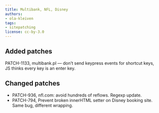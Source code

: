 ```yaml
---
title: Multibank, NFL, Disney
authors:
- ola-kleiven
tags:
- sitepatching
license: cc-by-3.0
---
```


## Added patches

PATCH-1133, multibank.pl — don’t send keypress events for shortcut keys, JS thinks every key is an enter key.

## Changed patches

- PATCH-936, nfl.com: avoid hundreds of reflows. Regexp update.
- PATCH-794, Prevent broken innerHTML setter on Disney booking site. Same bug, different wrapping.
